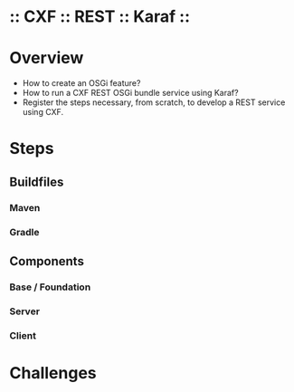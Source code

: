 ﻿:: CXF :: REST :: Karaf ::
==========================

# Overview

- How to create an OSGi feature?
- How to run a CXF REST OSGi bundle service using Karaf?
- Register the steps necessary, from scratch, to develop a REST service using CXF.

# Steps

## Buildfiles

### Maven

### Gradle

## Components

### Base / Foundation

### Server

### Client

# Challenges
